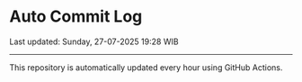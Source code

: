 # Auto Commit Log

Last updated: Sunday, 27-07-2025 19:28 WIB

---

This repository is automatically updated every hour using GitHub Actions.
